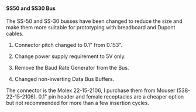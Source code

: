 #### SS50 and SS30 Bus

The SS-50 and SS-30 busses have been changed to reduce the size and make them more suitable for prototyping with breadboard and Dupont cables.

1. Connector pitch changed to 0.1" from 0.153".

2. Change power supply requirement to 5V only.
3. Remove the Baud Rate Generator from the Bus.
4. Changed  non-inverting Data Bus Buffers.
   

The connector is the Molex 22-15-2106, I purchase them from Mouser (538-22-15-2106).
0.1" pin header and female receptacles are a cheaper option but not recommended for more than a few insertion cycles.  